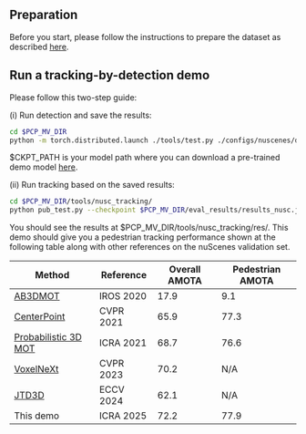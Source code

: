 ## Preparation
Before you start, please follow the instructions to prepare the dataset as described [here](https://github.com/Nicholasli1995/PCP-MV/blob/master/docs/DATASET.md). 

## Run a tracking-by-detection demo
Please follow this two-step guide:

(i) Run detection and save the results:
```bash
cd $PCP_MV_DIR
python -m torch.distributed.launch ./tools/test.py ./configs/nuscenes/det/transfusion/secfpn/camera+lidar/swint_v0p075/convfuser.yaml $CKPT_PATH --eval bbox --out ./eval_results/nuscenes_demo.pkl
```
$CKPT_PATH is your model path where you can download a pre-trained demo model [here](https://drive.google.com/file/d/1N8PEmQtHjaSf12b4XD_XA8zf-7iVKazb/view?usp=sharing).

(ii) Run tracking based on the saved results:
 
```bash
cd $PCP_MV_DIR/tools/nusc_tracking/
python pub_test.py --checkpoint $PCP_MV_DIR/eval_results/results_nusc.json
```
You should see the results at $PCP_MV_DIR/tools/nusc_tracking/res/. This demo should give you a pedestrian tracking performance shown at the following table along with other references on the nuScenes validation set.

| Method                    | Reference|Overall AMOTA|Pedestrian AMOTA|
| ------------------------- | ---------------|  --------------| --------------| 
|[AB3DMOT](https://github.com/xinshuoweng/AB3DMOT)|IROS 2020|17.9| 9.1|
|[CenterPoint](https://github.com/tianweiy/CenterPoint)|CVPR 2021|65.9 |77.3 |
|[Probabilistic 3D MOT](https://github.com/eddyhkchiu/mahalanobis_3d_multi_object_tracking)|ICRA 2021|68.7| 76.6|
|[VoxelNeXt](https://github.com/dvlab-research/VoxelNeXt)|CVPR 2023|70.2 |N/A  |
|[JTD3D](https://github.com/TRAILab/jdt3d-website)|ECCV 2024|62.1 |N/A  |
|This demo           |ICRA 2025 |72.2|77.9|
